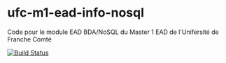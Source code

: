 # ufc-m1-ead-info-nosql
Code pour le module EAD BDA/NoSQL du Master 1 EAD de l'Unifersité de Franche Comté

[![Build Status](https://travis-ci.org/nelt/ufc-m1-ead-info-nosql.svg?branch=master)](https://travis-ci.org/nelt/ufc-m1-ead-info-nosql)
